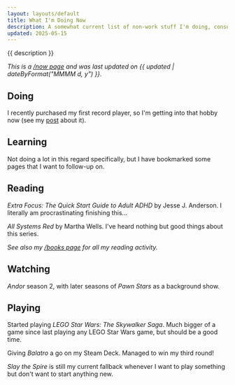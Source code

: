 ```yaml
---
layout: layouts/default
title: What I'm Doing Now
description: A somewhat current list of non-work stuff I'm doing, consuming, or being entertained by.
updated: 2025-05-15
---
```


{{ description }}

_This is a [/now page](https://nownownow.com/about) and was last updated on {{ updated | dateByFormat("MMMM d, y") }}._

## Doing

I recently purchased my first record player, so I'm getting into that hobby now (see my [post](/posts/2025/starting-a-records-collection) about it).

## Learning

Not doing a lot in this regard specifically, but I have bookmarked some pages that I want to follow-up on.

## Reading

_Extra Focus: The Quick Start Guide to Adult ADHD_ by Jesse J. Anderson. I literally am procrastinating finishing this...

_All Systems Red_ by Martha Wells. I've heard nothing but good things about this series.

_See also my [/books page](/books/) for all my reading activity._

## Watching

_Andor_ season 2, with later seasons of _Pawn Stars_ as a background show.

## Playing

Started playing _LEGO Star Wars: The Skywalker Saga_. Much bigger of a game since last playing any LEGO Star Wars game, but should be a good time.

Giving _Balatro_ a go on my Steam Deck. Managed to win my third round!

_Slay the Spire_ is still my current fallback whenever I want to play something but don't want to start anything new.
